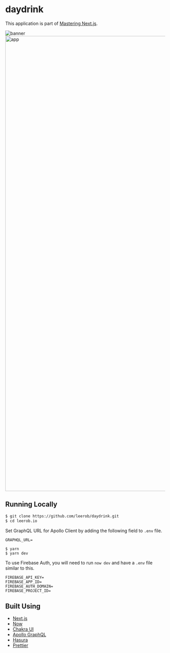 # daydrink

This application is part of [Mastering Next.js](https://masteringnextjs.com/).

![banner](https://user-images.githubusercontent.com/9113740/74108760-1c6cb600-4b43-11ea-9932-dfb3c87ac843.png)
<img width="1433" alt="app" src="https://user-images.githubusercontent.com/9113740/74108763-21ca0080-4b43-11ea-9cb3-59d39bc2842b.png">

## Running Locally

```bash
$ git clone https://github.com/leerob/daydrink.git
$ cd leerob.io
```

Set GraphQL URL for Apollo Client by adding the following field to `.env` file.
```
GRAPHQL_URL=
```

```
$ yarn
$ yarn dev
```

To use Firebase Auth, you will need to run `now dev` and have a `.env` file similar to this.

```
FIREBASE_API_KEY=
FIREBASE_APP_ID=
FIREBASE_AUTH_DOMAIN=
FIREBASE_PROJECT_ID=
```

## Built Using

-   [Next.js](https://nextjs.org/)
-   [Now](https://zeit.co/now)
-   [Chakra UI](https://chakra-ui.com/)
-   [Apollo GraphQL](https://www.apollographql.com/docs/react/)
-   [Hasura](https://hasura.io/)
-   [Prettier](https://prettier.io/)
